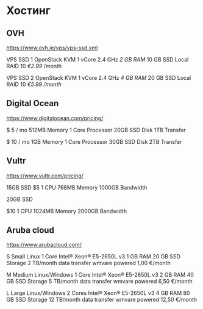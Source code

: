 # Хостинг

## OVH

https://www.ovh.ie/vps/vps-ssd.xml

VPS SSD 1
OpenStack KVM
1 vCore
2.4 GHz
*2 GB RAM*
10 GB SSD
Local RAID 10
*€2.99* /month

VPS SSD 2
OpenStack KVM
1 vCore
2.4 GHz
*4 GB RAM*
20 GB SSD
Local RAID 10
*€5.99 /month*

## Digital Ocean

https://www.digitalocean.com/pricing/

$ 5 / mo
512MB Memory
1 Core Processor
20GB SSD Disk
1TB Transfer

$ 10 / mo
1GB Memory
1 Core Processor
30GB SSD Disk
2TB Transfer

## Vultr

https://www.vultr.com/pricing/

15GB SSD
$5
1 CPU
768MB Memory
1000GB Bandwidth

20GB SSD

$10
1 CPU
1024MB Memory
2000GB Bandwidth

## Aruba cloud

https://www.arubacloud.com/

S Small
Linux
1 Core Intel® Xeon® E5-2650L v3
1 GB RAM
20 GB SSD Storage
2 TB/month data transfer
wmvare powered
1,00 €/month


M Medium
Linux/Windows
1 Core Intel® Xeon® E5-2650L v3
2 GB RAM
40 GB SSD Storage
5 TB/month data transfer
wmvare powered
6,50 €/month


L Large
Linux/Windows
2 Cores Intel® Xeon® E5-2650L v3
4 GB RAM
80 GB SSD Storage
12 TB/month data transfer
wmvare powered
12,50 €/month

